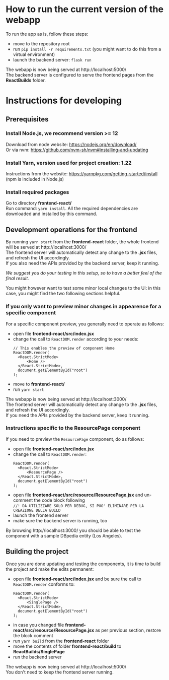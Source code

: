 # How to run the current version of the webapp
To run the app as is, follow these steps:

* move to the repository root
* run `pip install -r requirements.txt` (you might want to do this from a virtual environment)
* launch the backend server: `flask run`

The webapp is now being served at http://localhost:5000/  
The backend server is configured to serve the frontend pages from the **ReactBuilds** folder.

# Instructions for developing

## Prerequisites

### Install Node.js, we recommend version >= 12
Download from node website: https://nodejs.org/en/download/  
Or via nvm: https://github.com/nvm-sh/nvm#installing-and-updating

### Install Yarn, version used for project creation: 1.22
Instructions from the website: https://yarnpkg.com/getting-started/install (npm is included in Node.js)

### Install required packages
Go to directory **frontend-react/**  
Run command: `yarn install`. All the required dependencies are downloaded and installed by this command.

## Development operations for the frontend

By running `yarn start` from the **frontend-react** folder, the whole frontend will be served at http://localhost:3000/  
The frontend server will automatically detect any change to the **.jsx** files, and refresh the UI accordingly.  
If you also need the APIs provided by the backend server, keep it running.

_We suggest you do your testing in this setup, so to have a better feel of the final result._

You might however want to test some minor local changes to the UI: in this case, you might find the two following sections helpful.

### If you only want to preview minor changes in appearence for a specific component
For a specific component preview, you generally need to operate as follows:

* open file **frontend-react/src/index.jsx**
* change the call to `ReactDOM.render` according to your needs:
  ```
  // This enables the preview of component Home
  ReactDOM.render(
	<React.StrictMode>
		<Home />
	</React.StrictMode>,
	document.getElementById("root")
  );
  ```
* move to **frontend-react/**
* run `yarn start`

The webapp is now being served at http://localhost:3000/  
The frontend server will automatically detect any change to the **.jsx** files, and refresh the UI accordingly.  
If you need the APIs provided by the backend server, keep it running.

### Instructions specific to the ResourcePage component
If you need to preview the `ResourcePage` component, do as follows:

* open file **frontend-react/src/index.jsx**
* change the call to `ReactDOM.render`:
  ```
  ReactDOM.render(
	<React.StrictMode>
		<ResourcePage />
	</React.StrictMode>,
	document.getElementById("root")
  );
  ```
* open file **frontend-react/src/resource/ResourcePage.jsx** and un-comment the code block following  
  `//! DA UTILIZZARE SOLO PER DEBUG, SI PUO' ELIMINARE PER LA CREAZIONE DELLA BUILD`
* launch the frontend server
* make sure the backend server is running, too

By browsing http://localhost:3000/ you should be able to test the component with a sample DBpedia entity (Los Angeles).

## Building the project
Once you are done updating and testing the components, it is time to build the project and make the edits permanent:

* open file **frontend-react/src/index.jsx** and be sure the call to `ReactDOM.render` conforms to:
  ```
  ReactDOM.render(
	<React.StrictMode>
		<SinglePage />
	</React.StrictMode>,
	document.getElementById("root")
  );
  ```
* in case you changed file **frontend-react/src/resource/ResourcePage.jsx** as per previous section, restore the block comment
* run `yarn build` from the **frontend-react** folder
* move the contents of folder **frontend-react/build** to **ReactBuilds/SinglePage**
* run the backend server

The webapp is now being served at http://localhost:5000/  
You don't need to keep the frontend server running.
